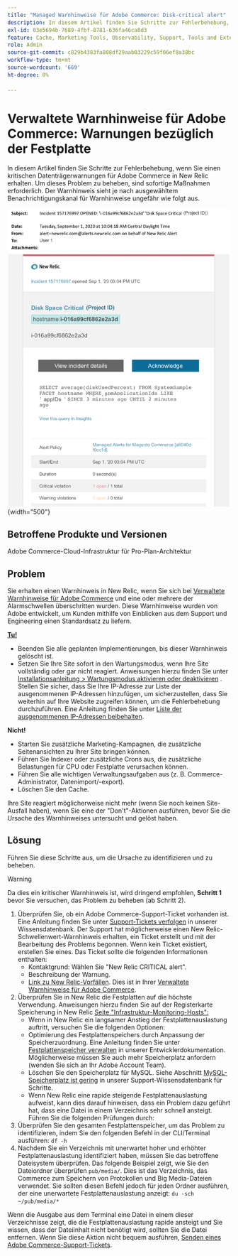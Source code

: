 ```yaml
---
title: "Managed Warnhinweise für Adobe Commerce: Disk-critical alert"
description: In diesem Artikel finden Sie Schritte zur Fehlerbehebung, wenn Sie einen kritischen Datenträgerwarnungen für Adobe Commerce in New Relic erhalten. Um dieses Problem zu beheben, sind sofortige Maßnahmen erforderlich. Der Warnhinweis sieht je nach ausgewähltem Benachrichtigungskanal für Warnhinweise ungefähr wie folgt aus.
exl-id: 03e5694b-7689-4fbf-8781-636fa46ca0d3
feature: Cache, Marketing Tools, Observability, Support, Tools and External Services
role: Admin
source-git-commit: c829b4383fa808df29aab03229c59f06ef8a38bc
workflow-type: tm+mt
source-wordcount: '669'
ht-degree: 0%

---
```


# Verwaltete Warnhinweise für Adobe Commerce: Warnungen bezüglich der Festplatte

In diesem Artikel finden Sie Schritte zur Fehlerbehebung, wenn Sie einen kritischen Datenträgerwarnungen für Adobe Commerce in New Relic erhalten. Um dieses Problem zu beheben, sind sofortige Maßnahmen erforderlich. Der Warnhinweis sieht je nach ausgewähltem Benachrichtigungskanal für Warnhinweise ungefähr wie folgt aus.

![Festplattenkritischer Warnhinweis](assets/disk-critical-magento-managed.png){width="500"}

## Betroffene Produkte und Versionen

Adobe Commerce-Cloud-Infrastruktur für Pro-Plan-Architektur

## Problem

Sie erhalten einen Warnhinweis in New Relic, wenn Sie sich bei [Verwaltete Warnhinweise für Adobe Commerce](/help/support-tools/managed-alerts-for-adobe-commerce/managed-alerts-for-magento-commerce.md) und eine oder mehrere der Alarmschwellen überschritten wurden. Diese Warnhinweise wurden von Adobe entwickelt, um Kunden mithilfe von Einblicken aus dem Support und Engineering einen Standardsatz zu liefern.

<u> **Tu!** </u>

* Beenden Sie alle geplanten Implementierungen, bis dieser Warnhinweis gelöscht ist.
* Setzen Sie Ihre Site sofort in den Wartungsmodus, wenn Ihre Site vollständig oder gar nicht reagiert. Anweisungen hierzu finden Sie unter [Installationsanleitung > Wartungsmodus aktivieren oder deaktivieren](https://devdocs.magento.com/guides/v2.4/install-gde/install/cli/install-cli-subcommands-maint.html?itm_source=devdocs&amp;itm_medium=search_page&amp;itm_campaign=federated_search&amp;itm_term=mainten) . Stellen Sie sicher, dass Sie Ihre IP-Adresse zur Liste der ausgenommenen IP-Adressen hinzufügen, um sicherzustellen, dass Sie weiterhin auf Ihre Website zugreifen können, um die Fehlerbehebung durchzuführen. Eine Anleitung finden Sie unter [Liste der ausgenommenen IP-Adressen beibehalten](https://devdocs.magento.com/guides/v2.4/install-gde/install/cli/install-cli-subcommands-maint.html?itm_source=devdocs&amp;itm_medium=search_page&amp;itm_campaign=federated_search&amp;itm_term=mainten#instgde-cli-maint-exempt).

**Nicht!**

* Starten Sie zusätzliche Marketing-Kampagnen, die zusätzliche Seitenansichten zu Ihrer Site bringen können.
* Führen Sie Indexer oder zusätzliche Crons aus, die zusätzliche Belastungen für CPU oder Festplatte verursachen können.
* Führen Sie alle wichtigen Verwaltungsaufgaben aus (z. B. Commerce-Administrator, Datenimport/-export).
* Löschen Sie den Cache.

Ihre Site reagiert möglicherweise nicht mehr (wenn Sie noch keinen Site-Ausfall haben), wenn Sie eine der &quot;Don&#39;t&quot;-Aktionen ausführen, bevor Sie die Ursache des Warnhinweises untersucht und gelöst haben.

## Lösung

Führen Sie diese Schritte aus, um die Ursache zu identifizieren und zu beheben.

>[!WARNING]
>
>Da dies ein kritischer Warnhinweis ist, wird dringend empfohlen, **Schritt 1** bevor Sie versuchen, das Problem zu beheben (ab Schritt 2).

1. Überprüfen Sie, ob ein Adobe Commerce-Support-Ticket vorhanden ist. Eine Anleitung finden Sie unter [Support-Tickets verfolgen](/help/help-center-guide/help-center/magento-help-center-user-guide.md#track-tickets) in unserer Wissensdatenbank. Der Support hat möglicherweise einen New Relic-Schwellenwert-Warnhinweis erhalten, ein Ticket erstellt und mit der Bearbeitung des Problems begonnen. Wenn kein Ticket existiert, erstellen Sie eines. Das Ticket sollte die folgenden Informationen enthalten:
   * Kontaktgrund: Wählen Sie &quot;New Relic CRITICAL alert&quot;.
   * Beschreibung der Warnung.
   * [Link zu New Relic-Vorfällen](https://docs.newrelic.com/docs/alerts-applied-intelligence/new-relic-alerts/alert-incidents/view-violation-event-details-incidents). Dies ist in Ihrer [Verwaltete Warnhinweise für Adobe Commerce](/help/support-tools/managed-alerts-for-adobe-commerce/managed-alerts-for-magento-commerce.md).
1. Überprüfen Sie in New Relic die Festplatten auf die höchste Verwendung. Anweisungen hierzu finden Sie auf der Registerkarte Speicherung in New Relic [Seite &quot;Infrastruktur-Monitoring-Hosts&quot;:](https://docs.newrelic.com/docs/infrastructure/infrastructure-ui-pages/infra-hosts-ui-page/#storage)
   * Wenn in New Relic ein langsamer Anstieg der Festplattenauslastung auftritt, versuchen Sie die folgenden Optionen:
   * Optimierung des Festplattenspeichers durch Anpassung der Speicherzuordnung. Eine Anleitung finden Sie unter [Festplattenspeicher verwalten](https://experienceleague.adobe.com/docs/commerce-cloud-service/user-guide/develop/storage/manage-disk-space.html) in unserer Entwicklerdokumentation. Möglicherweise müssen Sie auch mehr Speicherplatz anfordern (wenden Sie sich an Ihr Adobe Account Team).
   * Löschen Sie den Speicherplatz für MySQL. Siehe Abschnitt [MySQL-Speicherplatz ist gering](/help/troubleshooting/database/mysql-disk-space-is-low-on-magento-commerce-cloud.md) in unserer Support-Wissensdatenbank für Schritte.
   * Wenn New Relic eine rapide steigende Festplattenauslastung aufweist, kann dies darauf hinweisen, dass ein Problem dazu geführt hat, dass eine Datei in einem Verzeichnis sehr schnell ansteigt. Führen Sie die folgenden Prüfungen durch:
1. Überprüfen Sie den gesamten Festplattenspeicher, um das Problem zu identifizieren, indem Sie den folgenden Befehl in der CLI/Terminal ausführen: `df -h`
1. Nachdem Sie ein Verzeichnis mit unerwartet hoher und erhöhter Festplattenauslastung identifiziert haben, müssen Sie das betroffene Dateisystem überprüfen. Das folgende Beispiel zeigt, wie Sie den Dateiordner überprüfen `pub/media/`. Dies ist das Verzeichnis, das Commerce zum Speichern von Protokollen und Big Media-Dateien verwendet. Sie sollten diesen Befehl jedoch für jeden Ordner ausführen, der eine unerwartete Festplattenauslastung anzeigt: `du -sch ~/pub/media/*`

Wenn die Ausgabe aus dem Terminal eine Datei in einem dieser Verzeichnisse zeigt, die die Festplattenauslastung rapide ansteigt und Sie wissen, dass der Dateiinhalt nicht benötigt wird, sollten Sie die Datei entfernen. Wenn Sie diese Aktion nicht bequem ausführen, [Senden eines Adobe Commerce-Support-Tickets](/help/help-center-guide/help-center/magento-help-center-user-guide.md#submit-ticket).
